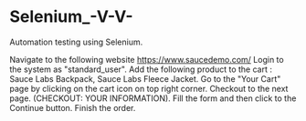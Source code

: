 # Selenium_-V-V-
Automation testing using Selenium.

Navigate to the following website https://www.saucedemo.com/
Login to the system as "standard_user".
Add the following product to the cart : Sauce Labs Backpack, Sauce Labs Fleece Jacket.
Go to the "Your Cart" page by clicking on the cart icon on top right corner.
Checkout to the next page. (CHECKOUT: YOUR INFORMATION).
Fill the form and then click to the Continue button. 
Finish the order.
